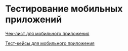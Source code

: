 # Тестирование мобильных приложений

[Чек-лист для мобильного приложения](https://docs.google.com/spreadsheets/d/1t2TMpHRXQqVIFVvjzHtSCGkO1kNKotVqWkR2eroptv0/edit?usp=sharing)

[Тест-кейсы для мобильного приложения](https://github.com/VeraChernyavskaya/mobile/blob/main/Chernyavskaya_Test_cases_mobile_app.pdf)
